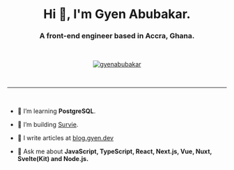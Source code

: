 <h1 align="center">Hi 👋, I'm Gyen Abubakar.</h1>
<h3 align="center">A front-end engineer based in Accra, Ghana.</h3>

<br />

<p align="center"> <a href="https://twitter.com/gyenabubakar" target="blank"><img src="https://img.shields.io/twitter/follow/gyenabubakar?logo=twitter&style=for-the-badge" alt="gyenabubakar" /></a> </p>

<br />

***

<br />


<!-- - 🔭 I’m currently working on [TaskSheet: an open-source project management tool built with software engineers in mind.](https://tasksheet.netlify.app) -->

- 🌱 I’m learning **PostgreSQL**.

- 👯 I’m building [Survie](https://github.com/gyenabubakar/survie-app).

- 📝 I write articles at [blog.gyen.dev](https://blog.gyen.dev)

- 💬 Ask me about **JavaScript, TypeScript, React, Next.js, Vue, Nuxt, Svelte(Kit) and Node.js.**
